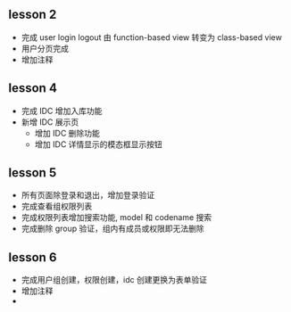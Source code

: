 ## lesson 2
- 完成 user login logout 由 function-based view 转变为 class-based view
- 用户分页完成
- 增加注释

## lesson 4
- 完成 IDC 增加入库功能
- 新增 IDC 展示页
    - 增加 IDC 删除功能
    - 增加 IDC 详情显示的模态框显示按钮

## lesson 5
- 所有页面除登录和退出，增加登录验证
- 完成查看组权限列表
- 完成权限列表增加搜索功能, model 和 codename 搜索
- 完成删除 group 验证，组内有成员或权限即无法删除

## lesson 6
- 完成用户组创建，权限创建，idc 创建更换为表单验证
- 增加注释
-
